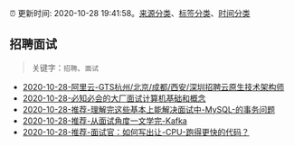 :alarm_clock: 更新时间: 2020-10-28 19:41:58。[来源分类](../README.md)、[标签分类](../TAGS.md)、[时间分类](../TIMELINE.md)

## 招聘面试


> 关键字：`招聘`、`面试`



- [2020-10-28-阿里云-GTS杭州/北京/成都/西安/深圳招聘云原生技术架构师](https://www.v2ex.com/t/719620) 
- [2020-10-28-必知必会的大厂面试计算机基础和概念](https://toutiao.io/k/xvy1us5) 
- [2020-10-28-推荐-理解完这些基本上能解决面试中-MySQL-的事务问题](https://toutiao.io/k/szxq5t8) 
- [2020-10-28-推荐-从面试角度一文学完-Kafka](https://toutiao.io/k/ugyvu7i) 
- [2020-10-28-推荐-面试官：如何写出让-CPU-跑得更快的代码？](https://toutiao.io/k/l6chi61) 